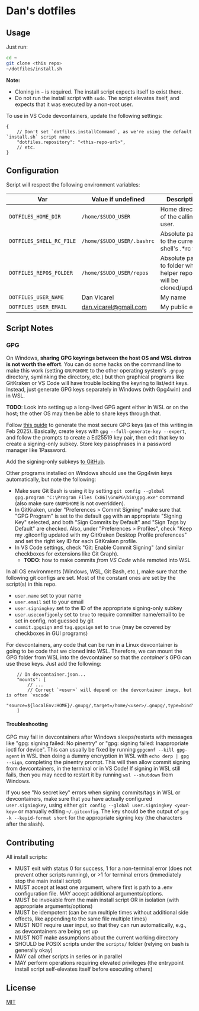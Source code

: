 # Dan's dotfiles

## Usage

Just run:

```sh
cd ~
git clone <this repo>
~/dotfiles/install.sh
```

**Note:**

- Cloning in `~` is required. The install script expects itself to exist there.
- Do not run the install script with `sudo`. The script elevates itself, and expects that it was executed by a non-root user.

To use in VS Code devcontainers, update the following settings:

```jsonc
{
    // Don't set `dotfiles.installCommand`, as we're using the default `install.sh` script name
    "dotfiles.repository": "<this-repo-url>",
    // etc.
}
```

## Configuration

Script will respect the following environment variables:

| Var | Value if undefined | Description
|--|--|--|
| `DOTFILES_HOME_DIR` | `/home/$SUDO_USER` | Home directory of the calling user.
| `DOTFILES_SHELL_RC_FILE` | `/home/$SUDO_USER/.bashrc` | Absolute path to the current shell's .*rc file.
| `DOTFILES_REPOS_FOLDER` | `/home/$SUDO_USER/repos` | Absolute path to folder where helper repos will be cloned/updated.
| `DOTFILES_USER_NAME` | Dan Vicarel | My name
| `DOTFILES_USER_EMAIL` | <dan.vicarel@gmail.com> | My public email

## Script Notes

### GPG

On Windows, **sharing GPG keyrings between the host OS and WSL distros is not worth the effort**.
You can do some hacks on the command line to make this work (setting `GNUPGHOME` to the other operating system's `.gnpug` directory, symlinking the directory, etc.) but then graphical programs like GitKraken or VS Code will have trouble locking the keyring to list/edit keys.
Instead, just generate GPG keys separately in Windows (with Gpg4win) and in WSL.

**TODO**: Look into setting up a long-lived GPG agent either in WSL or on the host; the other OS may then be able to share keys through that.

Follow [this guide](https://dev.to/benjaminblack/signing-git-commits-with-modern-encryption-1koh) to generate the most secure GPG keys (as of this writing in Feb 2025).
Basically, create keys with `gpg --full-generate-key --expert`, and follow the prompts to create a Ed25519 key pair,
then edit that key to create a signing-only subkey. Store key passphrases in a password manager like 1Password.

Add the signing-only subkeys [to GitHub](https://docs.github.com/en/authentication/managing-commit-signature-verification/adding-a-gpg-key-to-your-github-account).

Other programs installed on Windows should use the Gpg4win keys automatically, but note the following:

- Make sure Git Bash is using it by setting `git config --global gpg.program "C:\Program Files (x86)\GnuPG\bin\gpg.exe"` command (also make sure `GNUPGHOME` is not overridden).
- In GitKraken, under "Preferences > Commit Signing" make sure that "GPG Program" is set to the default `gpg` with an appropriate "Signing Key" selected, and both "Sign Commits by Default" and "Sign Tags by Default" are checked. Also, under "Preferences > Profiles", check "Keep my .gitconfig updated with my GitKraken Desktop Profile preferences" and set the right key ID for each GitKraken profile.
- In VS Code settings, check "Git: Enable Commit Signing" (and similar checkboxes for extensions like Git Graph).
  - **TODO**: how to make commits _from VS Code_ while remoted into WSL

In all OS environments (Windows, WSL, Git Bash, etc.), make sure that the following git configs are set.
Most of the constant ones are set by the script(s) in this repo.

- `user.name` set to your name
- `user.email` set to your email
- `user.signingkey` set to the ID of the appropriate signing-only subkey
- `user.useconfigonly` set to `true` to require committer name/email to be set in config, not guessed by git
- `commit.gpgsign` and `tag.gpgsign` set to `true` (may be covered by checkboxes in GUI programs)

For devcontainers, any code that can be run in a Linux devcontainer is going to be code that we cloned into WSL.
Therefore, we can mount the GPG folder from WSL into the devcontainer so that the _container's_ GPG can use those keys.
Just add the following:

```jsonc
    // In devcontainer.json...
    "mounts": [
        // ...
        // Correct `<user>` will depend on the devcontainer image, but is often `vscode`
        "source=${localEnv:HOME}/.gnupg/,target=/home/<user>/.gnupg/,type=bind"
    ]
```

#### Troubleshooting

GPG may fail in devcontainers after Windows sleeps/restarts with messages like "gpg: signing failed: No pinentry" or "gpg: signing failed: Inappropriate ioctl for device".
This can usually be fixed by running `gpgconf --kill gpg-agent` in WSL then doing a dummy encryption in WSL with `echo derp | gpg --sign`,
completing the pinentry prompt. This will then allow commit signing from devcontainers, in the terminal or in VS Code!
If signing in WSL still fails, then you may need to restart it by running `wsl --shutdown` from Windows.

If you see "No secret key" errors when signing commits/tags in WSL or devcontainers, make sure that you have actually configured `user.signingkey`,
using either `git config --global user.signingkey <your-key>` or manually editing `~/.gitconfig`.
The key should be the output of `gpg -k --keyid-format short` for the appropriate signing key (the characters after the slash).

## Contributing

All install scripts:

- MUST exit with status 0 for success, 1 for a non-terminal error (does not prevent other scripts running), or >1 for terminal errors (immediately stop the main install script)
- MUST accept at least one argument, where first is path to a .env configuration file. MAY accept additional arguments/options.
- MUST be invokable from the main install script OR in isolation (with appropriate arguments/options)
- MUST be idempotent (can be run multiple times without additional side effects, like appending to the same file multiple times)
- MUST NOT require user input, so that they can run automatically, e.g., as devcontainers are being set up
- MUST NOT make assumptions about the current working directory
- SHOULD be POSIX scripts under the `scripts/` folder (relying on bash is generally okay)
- MAY call other scripts in series or in parallel
- MAY perform operations requiring elevated privileges (the entrypoint install script self-elevates itself before executing others)

## License

[MIT](./LICENSE)
